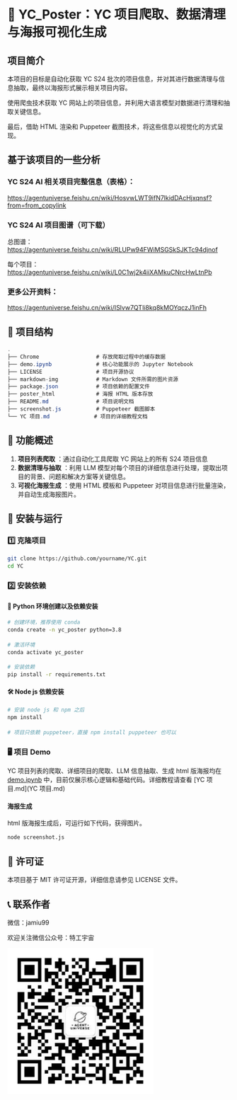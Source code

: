 # 🌟 YC_Poster：YC 项目爬取、数据清理与海报可视化生成

## 项目简介

本项目的目标是自动化获取 YC S24 批次的项目信息，并对其进行数据清理与信息抽取，最终以海报形式展示相关项目内容。

使用爬虫技术获取 YC 网站上的项目信息，并利用大语言模型对数据进行清理和抽取关键信息。

最后，借助 HTML 渲染和 Puppeteer 截图技术，将这些信息以视觉化的方式呈现。

## **基于该项目的一些分析**

### YC S24 AI 相关项目完整信息（表格）：

https://agentuniverse.feishu.cn/wiki/HosvwLWT9ifN7lkidDAcHjxqnsf?from=from_copylink

### YC S24 AI 项目图谱（可下载）

总图谱：https://agentuniverse.feishu.cn/wiki/RLUPw94FWiMSGSkSJKTc94djnof

每个项目：https://agentuniverse.feishu.cn/wiki/L0C1wj2k4iiXAMkuCNrcHwLtnPb

### 更多公开资料：

https://agentuniverse.feishu.cn/wiki/ISlvw7QTIi8kq8kMOYqczJ1inFh

## 📁 项目结构

```csharp
.
├── Chrome                  # 存放爬取过程中的缓存数据
├── demo.ipynb              # 核心功能展示的 Jupyter Notebook
├── LICENSE                 # 项目开源协议
├── markdown-img            # Markdown 文件所需的图片资源
├── package.json            # 项目依赖的配置文件
├── poster_html             # 海报 HTML 版本存放
├── README.md               # 项目说明文档
├── screenshot.js           # Puppeteer 截图脚本
└── YC 项目.md              # 项目的详细教程文档
```

## 🔧 功能概述

1. **项目列表爬取** ：通过自动化工具爬取 YC 网站上的所有 S24 项目信息
2. **数据清理与抽取** ：利用 LLM 模型对每个项目的详细信息进行处理，提取出项目的背景、问题和解决方案等关键信息。
3. **可视化海报生成** ：使用 HTML 模板和 Puppeteer 对项目信息进行批量渲染，并自动生成海报图片。

## 🚀 安装与运行

### 1️⃣ 克隆项目

```bash
git clone https://github.com/yourname/YC.git
cd YC
```

### 2️⃣ 安装依赖

#### 🐍 Python 环境创建以及依赖安装

```bash
# 创建环境，推荐使用 conda
conda create -n yc_poster python=3.8

# 激活环境
conda activate yc_poster

# 安装依赖
pip install -r requirements.txt
```

#### 🛠️ Node js 依赖安装

```bash
# 安装 node js 和 npm 之后
npm install

# 项目只依赖 puppeteer，直接 npm install puppeteer 也可以
```

### 🖥️ 项目 Demo

YC 项目列表的爬取、详细项目的爬取、LLM 信息抽取、生成 html 版海报均在 [demo.ipynb](demo.ipynb) 中，目前仅展示核心逻辑和基础代码。详细教程请查看 [YC 项目.md](YC 项目.md)

#### 海报生成

html 版海报生成后，可运行如下代码，获得图片。

```bash
node screenshot.js
```

## 📜 许可证

本项目基于 MIT 许可证开源，详细信息请参见 LICENSE 文件。

## 📞 联系作者

微信：jamiu99

欢迎关注微信公众号：特工宇宙

<img src="markdown-img/AgentUniverse.png" alt="AgentUniverse" style="zoom:33%;" />
